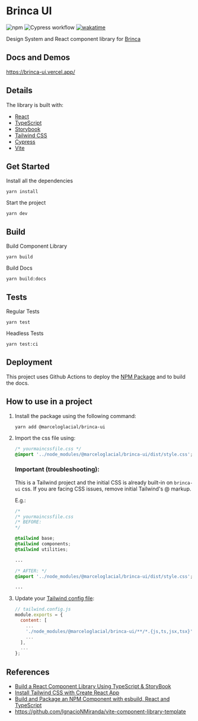 # Brinca UI

![npm](https://img.shields.io/npm/v/@marceloglacial/brinca-ui)
![Cypress workflow](https://github.com/marceloglacial/brinca-ui/actions/workflows/tests.yml/badge.svg)
[![wakatime](https://wakatime.com/badge/user/cee0e641-3254-41c3-a42e-8f3adfdfbc22/project/d43dcbd6-cbe2-4a85-8e06-c43ab7267059.svg)](https://wakatime.com/badge/user/cee0e641-3254-41c3-a42e-8f3adfdfbc22/project/d43dcbd6-cbe2-4a85-8e06-c43ab7267059)

Design System and React component library for [Brinca](https://brinca.ca/)

## Docs and Demos

https://brinca-ui.vercel.app/

## Details

The library is built with:

-   [React](https://reactjs.org/)
-   [TypeScript](https://www.typescriptlang.org/)
-   [Storybook](https://storybook.js.org/)
-   [Tailwind CSS](https://tailwindcss.com/)
-   [Cypress](https://www.cypress.io)
-   [Vite](https://vitejs.dev/)

## Get Started

Install all the dependencies

```shell
yarn install
```

Start the project

```shell
yarn dev
```

## Build

Build Component Library

```shell
yarn build
```

Build Docs

```shell
yarn build:docs
```

## Tests

Regular Tests

```shell
yarn test
```

Headless Tests

```shell
yarn test:ci
```

## Deployment

This project uses Github Actions to deploy the [NPM Package](https://www.npmjs.com/package/@marceloglacial/brinca-ui) and to build the docs.

## How to use in a project

1. Install the package using the following command:

    ```shell
    yarn add @marceloglacial/brinca-ui
    ```

1. Import the css file using:

    ```css
    /* yourmaincssfile.css */
    @import '../node_modules/@marceloglacial/brinca-ui/dist/style.css';
    ```

    ### Important (troubleshooting):

    This is a Tailwind project and the initial CSS is already built-in on `brinca-ui` css. If you are facing CSS issues, remove initial Tailwind's @ markup.

    E.g.:

    ```css
    /*
    /* yourmaincssfile.css
    /* BEFORE:
    */

    @tailwind base;
    @tailwind components;
    @tailwind utilities;

    ...

    /* AFTER: */
    @import '../node_modules/@marceloglacial/brinca-ui/dist/style.css';

    ...
    ```

1. Update your [Tailwind config file](https://tailwindcss.com/docs/configuration):

    ```javascript
    // tailwind.config.js
    module.exports = {
      content: [
        ...
        './node_modules/@marceloglacial/brinca-ui/**/*.{js,ts,jsx,tsx}',
        ...
      ],
      ...
    };
    ```

## References

-   [Build a React Component Library Using TypeScript & StoryBook](https://javascript.plainenglish.io/build-a-react-component-library-using-typescript-storybook-86d3562aa53a)
-   [Install Tailwind CSS with Create React App](https://tailwindcss.com/docs/guides/create-react-app)
-   [Build and Package an NPM Component with esbuild, React and TypeScript](https://javascript.plainenglish.io/develop-and-publish-a-react-component-with-esbuild-and-typescript-3eb756adda6e)
-   https://github.com/IgnacioNMiranda/vite-component-library-template
